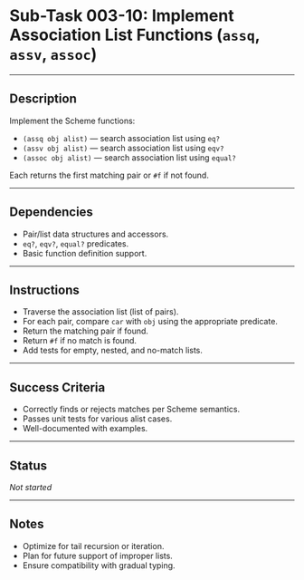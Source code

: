 # Sub-Task 003-10: Implement Association List Functions (`assq`, `assv`, `assoc`)

---

## Description

Implement the Scheme functions:

- `(assq obj alist)` — search association list using `eq?`
- `(assv obj alist)` — search association list using `eqv?`
- `(assoc obj alist)` — search association list using `equal?`

Each returns the first matching pair or `#f` if not found.

---

## Dependencies

- Pair/list data structures and accessors.
- `eq?`, `eqv?`, `equal?` predicates.
- Basic function definition support.

---

## Instructions

- Traverse the association list (list of pairs).
- For each pair, compare `car` with `obj` using the appropriate predicate.
- Return the matching pair if found.
- Return `#f` if no match is found.
- Add tests for empty, nested, and no-match lists.

---

## Success Criteria

- Correctly finds or rejects matches per Scheme semantics.
- Passes unit tests for various alist cases.
- Well-documented with examples.

---

## Status

_Not started_

---

## Notes

- Optimize for tail recursion or iteration.
- Plan for future support of improper lists.
- Ensure compatibility with gradual typing.
